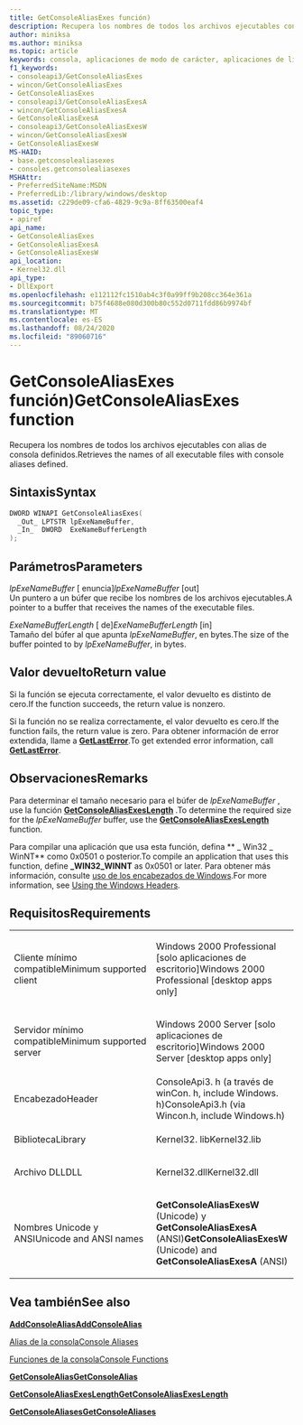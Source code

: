```yaml
---
title: GetConsoleAliasExes función)
description: Recupera los nombres de todos los archivos ejecutables con alias de consola definidos.
author: miniksa
ms.author: miniksa
ms.topic: article
keywords: consola, aplicaciones de modo de carácter, aplicaciones de línea de comandos, aplicaciones de terminal, API de consola
f1_keywords:
- consoleapi3/GetConsoleAliasExes
- wincon/GetConsoleAliasExes
- GetConsoleAliasExes
- consoleapi3/GetConsoleAliasExesA
- wincon/GetConsoleAliasExesA
- GetConsoleAliasExesA
- consoleapi3/GetConsoleAliasExesW
- wincon/GetConsoleAliasExesW
- GetConsoleAliasExesW
MS-HAID:
- base.getconsolealiasexes
- consoles.getconsolealiasexes
MSHAttr:
- PreferredSiteName:MSDN
- PreferredLib:/library/windows/desktop
ms.assetid: c229de09-cfa6-4829-9c9a-8ff63500eaf4
topic_type:
- apiref
api_name:
- GetConsoleAliasExes
- GetConsoleAliasExesA
- GetConsoleAliasExesW
api_location:
- Kernel32.dll
api_type:
- DllExport
ms.openlocfilehash: e112112fc1510ab4c3f0a99ff9b208cc364e361a
ms.sourcegitcommit: b75f4688e080d300b80c552d0711fdd86b9974bf
ms.translationtype: MT
ms.contentlocale: es-ES
ms.lasthandoff: 08/24/2020
ms.locfileid: "89060716"
---
```

# <a name="getconsolealiasexes-function"></a><span data-ttu-id="c2bfb-104">GetConsoleAliasExes función)</span><span class="sxs-lookup"><span data-stu-id="c2bfb-104">GetConsoleAliasExes function</span></span>


<span data-ttu-id="c2bfb-105">Recupera los nombres de todos los archivos ejecutables con alias de consola definidos.</span><span class="sxs-lookup"><span data-stu-id="c2bfb-105">Retrieves the names of all executable files with console aliases defined.</span></span>

<a name="syntax"></a><span data-ttu-id="c2bfb-106">Sintaxis</span><span class="sxs-lookup"><span data-stu-id="c2bfb-106">Syntax</span></span>
------

```C
DWORD WINAPI GetConsoleAliasExes(
  _Out_ LPTSTR lpExeNameBuffer,
  _In_  DWORD  ExeNameBufferLength
);
```

<a name="parameters"></a><span data-ttu-id="c2bfb-107">Parámetros</span><span class="sxs-lookup"><span data-stu-id="c2bfb-107">Parameters</span></span>
----------

<span data-ttu-id="c2bfb-108">*lpExeNameBuffer* \[ enuncia\]</span><span class="sxs-lookup"><span data-stu-id="c2bfb-108">*lpExeNameBuffer* \[out\]</span></span>  
<span data-ttu-id="c2bfb-109">Un puntero a un búfer que recibe los nombres de los archivos ejecutables.</span><span class="sxs-lookup"><span data-stu-id="c2bfb-109">A pointer to a buffer that receives the names of the executable files.</span></span>

<span data-ttu-id="c2bfb-110">*ExeNameBufferLength* \[ de\]</span><span class="sxs-lookup"><span data-stu-id="c2bfb-110">*ExeNameBufferLength* \[in\]</span></span>  
<span data-ttu-id="c2bfb-111">Tamaño del búfer al que apunta *lpExeNameBuffer*, en bytes.</span><span class="sxs-lookup"><span data-stu-id="c2bfb-111">The size of the buffer pointed to by *lpExeNameBuffer*, in bytes.</span></span>

<a name="return-value"></a><span data-ttu-id="c2bfb-112">Valor devuelto</span><span class="sxs-lookup"><span data-stu-id="c2bfb-112">Return value</span></span>
------------

<span data-ttu-id="c2bfb-113">Si la función se ejecuta correctamente, el valor devuelto es distinto de cero.</span><span class="sxs-lookup"><span data-stu-id="c2bfb-113">If the function succeeds, the return value is nonzero.</span></span>

<span data-ttu-id="c2bfb-114">Si la función no se realiza correctamente, el valor devuelto es cero.</span><span class="sxs-lookup"><span data-stu-id="c2bfb-114">If the function fails, the return value is zero.</span></span> <span data-ttu-id="c2bfb-115">Para obtener información de error extendida, llame a [**GetLastError**](https://msdn.microsoft.com/library/windows/desktop/ms679360).</span><span class="sxs-lookup"><span data-stu-id="c2bfb-115">To get extended error information, call [**GetLastError**](https://msdn.microsoft.com/library/windows/desktop/ms679360).</span></span>

<a name="remarks"></a><span data-ttu-id="c2bfb-116">Observaciones</span><span class="sxs-lookup"><span data-stu-id="c2bfb-116">Remarks</span></span>
-------

<span data-ttu-id="c2bfb-117">Para determinar el tamaño necesario para el búfer de *lpExeNameBuffer* , use la función [**GetConsoleAliasExesLength**](getconsolealiasexeslength.md) .</span><span class="sxs-lookup"><span data-stu-id="c2bfb-117">To determine the required size for the *lpExeNameBuffer* buffer, use the [**GetConsoleAliasExesLength**](getconsolealiasexeslength.md) function.</span></span>

<span data-ttu-id="c2bfb-118">Para compilar una aplicación que usa esta función, defina \*\* \_ Win32 \_ WinNT\*\* como 0x0501 o posterior.</span><span class="sxs-lookup"><span data-stu-id="c2bfb-118">To compile an application that uses this function, define **\_WIN32\_WINNT** as 0x0501 or later.</span></span> <span data-ttu-id="c2bfb-119">Para obtener más información, consulte [uso de los encabezados de Windows](https://msdn.microsoft.com/library/windows/desktop/aa383745).</span><span class="sxs-lookup"><span data-stu-id="c2bfb-119">For more information, see [Using the Windows Headers](https://msdn.microsoft.com/library/windows/desktop/aa383745).</span></span>

<a name="requirements"></a><span data-ttu-id="c2bfb-120">Requisitos</span><span class="sxs-lookup"><span data-stu-id="c2bfb-120">Requirements</span></span>
------------

<table>
<colgroup>
<col width="50%" />
<col width="50%" />
</colgroup>
<tbody>
<tr class="odd">
<td><p><span data-ttu-id="c2bfb-121">Cliente mínimo compatible</span><span class="sxs-lookup"><span data-stu-id="c2bfb-121">Minimum supported client</span></span></p></td>
<td><p><span data-ttu-id="c2bfb-122">Windows 2000 Professional [solo aplicaciones de escritorio]</span><span class="sxs-lookup"><span data-stu-id="c2bfb-122">Windows 2000 Professional [desktop apps only]</span></span></p></td>
</tr>
<tr class="even">
<td><p><span data-ttu-id="c2bfb-123">Servidor mínimo compatible</span><span class="sxs-lookup"><span data-stu-id="c2bfb-123">Minimum supported server</span></span></p></td>
<td><p><span data-ttu-id="c2bfb-124">Windows 2000 Server [solo aplicaciones de escritorio]</span><span class="sxs-lookup"><span data-stu-id="c2bfb-124">Windows 2000 Server [desktop apps only]</span></span></p></td>
</tr>
<tr class="odd">
<td><p><span data-ttu-id="c2bfb-125">Encabezado</span><span class="sxs-lookup"><span data-stu-id="c2bfb-125">Header</span></span></p></td>
<td><span data-ttu-id="c2bfb-126">ConsoleApi3. h (a través de winCon. h, include Windows. h)</span><span class="sxs-lookup"><span data-stu-id="c2bfb-126">ConsoleApi3.h (via Wincon.h, include Windows.h)</span></span></td>
</tr>
<tr class="even">
<td><p><span data-ttu-id="c2bfb-127">Biblioteca</span><span class="sxs-lookup"><span data-stu-id="c2bfb-127">Library</span></span></p></td>
<td><span data-ttu-id="c2bfb-128">Kernel32. lib</span><span class="sxs-lookup"><span data-stu-id="c2bfb-128">Kernel32.lib</span></span></td>
</tr>
<tr class="odd">
<td><p><span data-ttu-id="c2bfb-129">Archivo DLL</span><span class="sxs-lookup"><span data-stu-id="c2bfb-129">DLL</span></span></p></td>
<td><span data-ttu-id="c2bfb-130">Kernel32.dll</span><span class="sxs-lookup"><span data-stu-id="c2bfb-130">Kernel32.dll</span></span></td>
</tr>
<tr class="even">
<td><p><span data-ttu-id="c2bfb-131">Nombres Unicode y ANSI</span><span class="sxs-lookup"><span data-stu-id="c2bfb-131">Unicode and ANSI names</span></span></p></td>
<td><p><span data-ttu-id="c2bfb-132"><strong>GetConsoleAliasExesW</strong> (Unicode) y <strong>GetConsoleAliasExesA</strong> (ANSI)</span><span class="sxs-lookup"><span data-stu-id="c2bfb-132"><strong>GetConsoleAliasExesW</strong> (Unicode) and <strong>GetConsoleAliasExesA</strong> (ANSI)</span></span></p></td>
</tr>
<tr class="odd">
</tr>
<tr class="even">
</tr>
<tr class="odd">
</tr>
<tr class="even">
</tr>
</tbody>
</table>

## <a name="span-idsee_alsospansee-also"></a><span data-ttu-id="c2bfb-133"><span id="see_also"></span>Vea también</span><span class="sxs-lookup"><span data-stu-id="c2bfb-133"><span id="see_also"></span>See also</span></span>


[<span data-ttu-id="c2bfb-134">**AddConsoleAlias**</span><span class="sxs-lookup"><span data-stu-id="c2bfb-134">**AddConsoleAlias**</span></span>](addconsolealias.md)

[<span data-ttu-id="c2bfb-135">Alias de la consola</span><span class="sxs-lookup"><span data-stu-id="c2bfb-135">Console Aliases</span></span>](console-aliases.md)

[<span data-ttu-id="c2bfb-136">Funciones de la consola</span><span class="sxs-lookup"><span data-stu-id="c2bfb-136">Console Functions</span></span>](console-functions.md)

[<span data-ttu-id="c2bfb-137">**GetConsoleAlias**</span><span class="sxs-lookup"><span data-stu-id="c2bfb-137">**GetConsoleAlias**</span></span>](getconsolealias.md)

[<span data-ttu-id="c2bfb-138">**GetConsoleAliasExesLength**</span><span class="sxs-lookup"><span data-stu-id="c2bfb-138">**GetConsoleAliasExesLength**</span></span>](getconsolealiasexeslength.md)

[<span data-ttu-id="c2bfb-139">**GetConsoleAliases**</span><span class="sxs-lookup"><span data-stu-id="c2bfb-139">**GetConsoleAliases**</span></span>](getconsolealiases.md)

 

 




